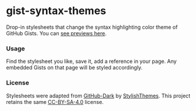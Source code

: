 # gist-syntax-themes

Drop-in stylesheets that change the syntax highlighting color theme of GitHub Gists. You can <a href="https://lonekorean.github.io/gist-syntax-themes/">see previews here</a>.

### Usage

Find the stylesheet you like, save it, add a reference in your page. Any embedded Gists on that page will be styled accordingly.

### License

Stylesheets were adapted from [GitHub-Dark](https://github.com/StylishThemes/GitHub-Dark) by [StylishThemes](https://github.com/StylishThemes). This project retains the same [CC-BY-SA-4.0](https://creativecommons.org/licenses/by-sa/4.0/) license.
